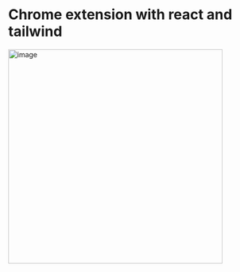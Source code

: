 
# Chrome extension with react and tailwind

<img width="431" alt="image" src="https://user-images.githubusercontent.com/31720261/210036900-214f6ba3-b3d6-4012-a93f-49f21bf9e3d4.png">
